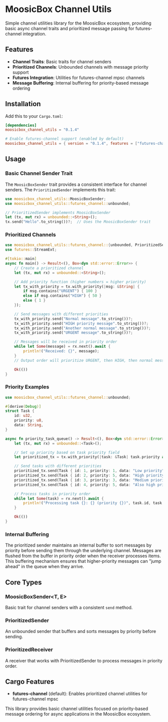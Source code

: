 # MoosicBox Channel Utils

Simple channel utilities library for the MoosicBox ecosystem, providing basic async channel traits and prioritized message passing for futures-channel integration.

## Features

- **Channel Traits**: Basic traits for channel senders
- **Prioritized Channels**: Unbounded channels with message priority support
- **Futures Integration**: Utilities for futures-channel mpsc channels
- **Message Buffering**: Internal buffering for priority-based message ordering

## Installation

Add this to your `Cargo.toml`:

```toml
[dependencies]
moosicbox_channel_utils = "0.1.4"

# Enable futures-channel support (enabled by default)
moosicbox_channel_utils = { version = "0.1.4", features = ["futures-channel"] }
```

## Usage

### Basic Channel Sender Trait

The `MoosicBoxSender` trait provides a consistent interface for channel senders. The `PrioritizedSender` implements this trait:

```rust
use moosicbox_channel_utils::MoosicBoxSender;
use moosicbox_channel_utils::futures_channel::unbounded;

// PrioritizedSender implements MoosicBoxSender
let (tx, mut rx) = unbounded::<String>();
tx.send("Hello".to_string())?;  // Uses the MoosicBoxSender trait
```

### Prioritized Channels

```rust
use moosicbox_channel_utils::futures_channel::{unbounded, PrioritizedSender};
use futures::StreamExt;

#[tokio::main]
async fn main() -> Result<(), Box<dyn std::error::Error>> {
    // Create a prioritized channel
    let (tx, mut rx) = unbounded::<String>();

    // Add priority function (higher numbers = higher priority)
    let tx_with_priority = tx.with_priority(|msg: &String| {
        if msg.contains("URGENT") { 100 }
        else if msg.contains("HIGH") { 50 }
        else { 1 }
    });

    // Send messages with different priorities
    tx_with_priority.send("Normal message".to_string())?;
    tx_with_priority.send("HIGH priority message".to_string())?;
    tx_with_priority.send("Another normal message".to_string())?;
    tx_with_priority.send("URGENT message".to_string())?;

    // Messages will be received in priority order
    while let Some(message) = rx.next().await {
        println!("Received: {}", message);
    }
    // Output order will prioritize URGENT, then HIGH, then normal messages

    Ok(())
}
```

### Priority Examples

```rust
use moosicbox_channel_utils::futures_channel::unbounded;

#[derive(Debug)]
struct Task {
    id: u32,
    priority: u8,
    data: String,
}

async fn priority_task_queue() -> Result<(), Box<dyn std::error::Error>> {
    let (tx, mut rx) = unbounded::<Task>();

    // Set up priority based on task priority field
    let prioritized_tx = tx.with_priority(|task: &Task| task.priority as usize);

    // Send tasks with different priorities
    prioritized_tx.send(Task { id: 1, priority: 1, data: "Low priority".to_string() })?;
    prioritized_tx.send(Task { id: 2, priority: 5, data: "High priority".to_string() })?;
    prioritized_tx.send(Task { id: 3, priority: 3, data: "Medium priority".to_string() })?;
    prioritized_tx.send(Task { id: 4, priority: 5, data: "Also high priority".to_string() })?;

    // Process tasks in priority order
    while let Some(task) = rx.next().await {
        println!("Processing task {}: {} (priority {})", task.id, task.data, task.priority);
    }

    Ok(())
}
```

### Internal Buffering

The prioritized sender maintains an internal buffer to sort messages by priority before sending them through the underlying channel. Messages are flushed from the buffer in priority order when the receiver processes items. This buffering mechanism ensures that higher-priority messages can "jump ahead" in the queue when they arrive.

## Core Types

### MoosicBoxSender<T, E>
Basic trait for channel senders with a consistent `send` method.

### PrioritizedSender<T>
An unbounded sender that buffers and sorts messages by priority before sending.

### PrioritizedReceiver<T>
A receiver that works with PrioritizedSender to process messages in priority order.

## Cargo Features

- **futures-channel** (default): Enables prioritized channel utilities for futures-channel mpsc

This library provides basic channel utilities focused on priority-based message ordering for async applications in the MoosicBox ecosystem.
